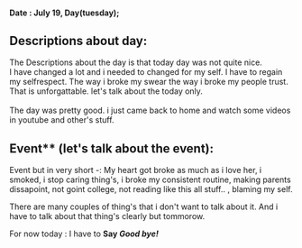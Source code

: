 #### Date : July 19, Day(tuesday); 

## Descriptions about day: 
The Descriptions about the day is that today day was not quite nice. <br /> 
I have changed a lot and i needed to changed for my self. I have to regain my selfrespect. 
The way i broke my swear the way i broke my people trust. That is unforgattable. 
let's talk about the today only. <br /> <br /> 
The day was pretty good. i just came back to home and watch some videos in youtube and other's stuff. 

## Event** (let's talk about the event): 
Event but in very short -: My heart got broke as much as i love her, i smoked, i stop caring thing's, i broke my consistent routine,
making parents dissapoint, not goint college, not reading like this all stuff.. , blaming my self.

There are many couples of thing's that i don't want to talk about it. And i have to talk about that thing's clearly but tommorow.

For now today : I have to <b> Say <b /> <i> Good bye! <i />

